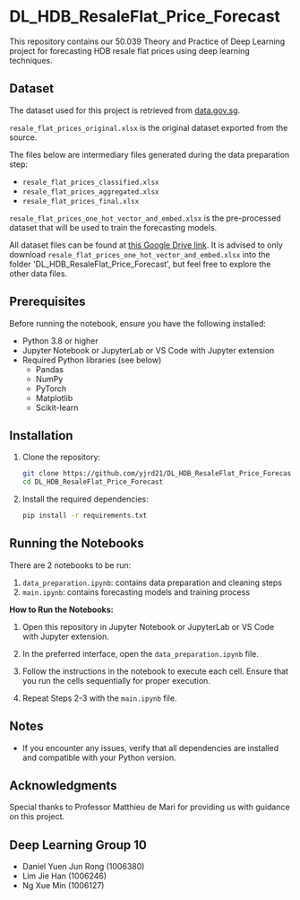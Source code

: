 # DL_HDB_ResaleFlat_Price_Forecast

This repository contains our 50.039 Theory and Practice of Deep Learning project for forecasting HDB resale flat prices using deep learning techniques.

## Dataset
The dataset used for this project is retrieved from [data.gov.sg](https://data.gov.sg/datasets/d_8b84c4ee58e3cfc0ece0d773c8ca6abc/view).

`resale_flat_prices_original.xlsx` is the original dataset exported from the source.

The files below are intermediary files generated during the data preparation step:
- `resale_flat_prices_classified.xlsx`
- `resale_flat_prices_aggregated.xlsx`
- `resale_flat_prices_final.xlsx`

`resale_flat_prices_one_hot_vector_and_embed.xlsx` is the pre-processed dataset that will be used to train the forecasting models.

All dataset files can be found at [this Google Drive link](https://drive.google.com/drive/folders/16yzyB7VBLktP9UFbtng2bhYS_2SJL5_g). It is advised to only download `resale_flat_prices_one_hot_vector_and_embed.xlsx` into the folder 'DL_HDB_ResaleFlat_Price_Forecast', but feel free to explore the other data files.

## Prerequisites

Before running the notebook, ensure you have the following installed:
- Python 3.8 or higher
- Jupyter Notebook or JupyterLab or VS Code with Jupyter extension
- Required Python libraries (see below)
    - Pandas
    - NumPy
    - PyTorch
    - Matplotlib
    - Scikit-learn

## Installation

1. Clone the repository:
    ```bash
    git clone https://github.com/yjrd21/DL_HDB_ResaleFlat_Price_Forecast.git
    cd DL_HDB_ResaleFlat_Price_Forecast
    ```

2. Install the required dependencies:
    ```bash
    pip install -r requirements.txt
    ```
    
## Running the Notebooks

There are 2 notebooks to be run:
1. `data_preparation.ipynb`: contains data preparation and cleaning steps
2. `main.ipynb`: contains forecasting models and training process

**How to Run the Notebooks:**
1. Open this repository in Jupyter Notebook or JupyterLab or VS Code with Jupyter extension.

2. In the preferred interface, open the `data_preparation.ipynb` file.

3. Follow the instructions in the notebook to execute each cell. Ensure that you run the cells sequentially for proper execution.

4. Repeat Steps 2-3 with the `main.ipynb` file.

## Notes
- If you encounter any issues, verify that all dependencies are installed and compatible with your Python version.

## Acknowledgments

Special thanks to Professor Matthieu de Mari for providing us with guidance on this project.

## Deep Learning Group 10
- Daniel Yuen Jun Rong (1006380)
- Lim Jie Han (1006246)
- Ng Xue Min (1006127)